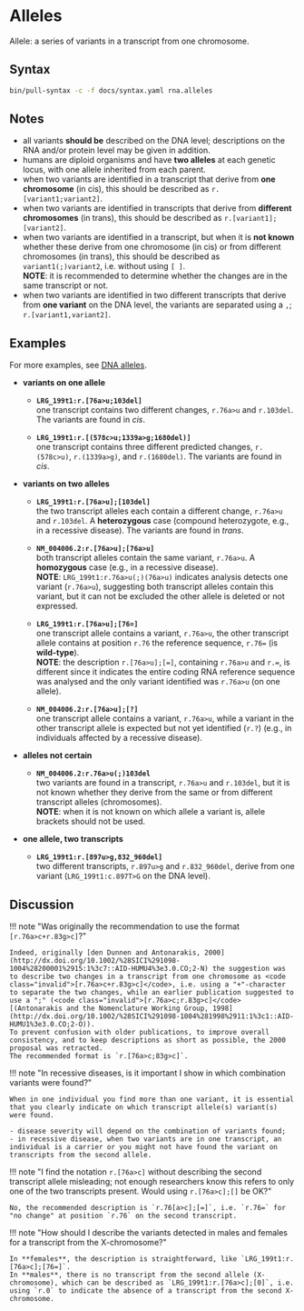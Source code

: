 # Alleles

<!-- ## Definition -->

Allele: a series of variants in a transcript from one chromosome.

## Syntax

```sh exec="true"
bin/pull-syntax -c -f docs/syntax.yaml rna.alleles
```

## Notes

- all variants **should be** described on the DNA level; descriptions on the RNA and/or protein level may be given in addition.
- humans are diploid organisms and have **two alleles** at each genetic locus, with one allele inherited from each parent.
- when two variants are identified in a transcript that derive from **one chromosome** (in cis), this should be described as `r.[variant1`<code class="spot1">;</code>`variant2]`.
- when two variants are identified in transcripts that derive from **different chromosomes** (in trans), this should be described as `r.[variant1]`<code class="spot1">;</code>`[variant2]`.
- when two variants are identified in a transcript, but when it is **not known** whether these derive from one chromosome (in cis) or from different chromosomes (in trans), this should be described as `variant1`<code class="spot1">(;)</code>`variant2`, i.e. without using `[ ]`.<br>
  **NOTE**: it is recommended to determine whether the changes are in the same transcript or not.
- when two variants are identified in two different transcripts that derive from **one variant** on the DNA level, the variants are separated using a `,`; `r.[variant1`<code class="spot1">,</code>`variant2]`.

## Examples

For more examples, see [DNA alleles](../DNA/alleles.md).

- **variants on one allele**
    - **`LRG_199t1:r.[76a>u;103del]`**<br>
      one transcript contains two different changes, `r.76a>u` and `r.103del`.
      The variants are found in _cis_.

    - **`LRG_199t1:r.[(578c>u;1339a>g;1680del)]`**<br>
      one transcript contains three different predicted changes, `r.(578c>u)`, `r.(1339a>g)`, and `r.(1680del)`.
      The variants are found in _cis_.

- **variants on two alleles**
    - **`LRG_199t1:r.[76a>u];[103del]`**<br>
      the two transcript alleles each contain a different change, `r.76a>u` and `r.103del`.
      A **heterozygous** case (compound heterozygote, e.g., in a recessive disease).
      The variants are found in _trans_.

    - **`NM_004006.2:r.[76a>u];[76a>u]`**<br>
      both transcript alleles contain the same variant, `r.76a>u`.
      A **homozygous** case (e.g., in a recessive disease).<br>
      **NOTE**: `LRG_199t1:r.76a>u(;)(76a>u)` indicates analysis detects one variant (`r.76a>u`), suggesting both transcript alleles contain this variant, but it can not be excluded the other allele is deleted or not expressed.

    - **`LRG_199t1:r.[76a>u];[76=]`**<br>
      one transcript allele contains a variant, `r.76a>u`, the other transcript allele contains at position `r.76` the reference sequence, `r.76=` (is **wild-type**).<br>
      **NOTE**: the description `r.[76a>u];[=]`, containing `r.76a>u` and `r.=`, is different since it indicates the entire coding RNA reference sequence was analysed and the only variant identified was `r.76a>u` (on one allele).

    - **`NM_004006.2:r.[76a>u];[?]`**<br>
      one transcript allele contains a variant, `r.76a>u`, while a variant in the other transcript allele is expected but not yet identified (`r.?`) (e.g., in individuals affected by a recessive disease).

- **alleles not certain**
    - **`NM_004006.2:r.76a>u(;)103del`**<br>
      two variants are found in a transcript, `r.76a>u` and `r.103del`, but it is not known whether they derive from the same or from different transcript alleles (chromosomes).<br>
      **NOTE**: when it is not known on which allele a variant is, allele brackets should not be used.

- **one allele, two transcripts**
    - **`LRG_199t1:r.[897u>g,832_960del]`**<br>
      two different transcripts, `r.897u>g` and `r.832_960del`, derive from one variant (`LRG_199t1:c.897T>G` on the DNA level).

## Discussion

!!! note "Was originally the recommendation to use the format <code class="invalid">[r.76a>c+r.83g>c]</code>?"

    Indeed, originally [den Dunnen and Antonarakis, 2000](http://dx.doi.org/10.1002/%28SICI%291098-1004%28200001%2915:1%3c7::AID-HUMU4%3e3.0.CO;2-N) the suggestion was to describe two changes in a transcript from one chromosome as <code class="invalid">[r.76a>c+r.83g>c]</code>, i.e. using a "+"-character to separate the two changes, while an earlier publication suggested to use a ";" (<code class="invalid">[r.76a>c;r.83g>c]</code> [(Antonarakis and the Nomenclature Working Group, 1998](http://dx.doi.org/10.1002/%28SICI%291098-1004%281998%2911:1%3c1::AID-HUMU1%3e3.0.CO;2-O)).
    To prevent confusion with older publications, to improve overall consistency, and to keep descriptions as short as possible, the 2000 proposal was retracted.
    The recommended format is `r.[76a>c;83g>c]`.

!!! note "In recessive diseases, is it important I show in which combination variants were found?"

    When in one individual you find more than one variant, it is essential that you clearly indicate on which transcript allele(s) variant(s) were found.

    - disease severity will depend on the combination of variants found;
    - in recessive disease, when two variants are in one transcript, an individual is a carrier or you might not have found the variant on transcripts from the second allele.

!!! note "I find the notation `r.[76a>c]` without describing the second transcript allele misleading; not enough researchers know this refers to only one of the two transcripts present. Would using <code class="invalid">r.[76a>c];[]</code> be OK?"

    No, the recommended description is `r.76[a>c];[=]`, i.e. `r.76=` for "no change" at position `r.76` on the second transcript.

!!! note "How should I describe the variants detected in males and females for a transcript from the X-chromosome?"

    In **females**, the description is straightforward, like `LRG_199t1:r.[76a>c];[76=]`.
    In **males**, there is no transcript from the second allele (X-chromosome), which can be described as `LRG_199t1:r.[76a>c];[0]`, i.e. using `r.0` to indicate the absence of a transcript from the second X-chromosome.
